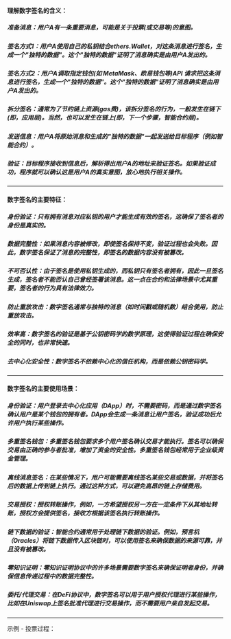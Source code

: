 

#### 理解数字签名的含义：
##### 准备消息：用户A有一条重要消息，可能是关于投票(或交易等)的意图。
##### 签名方式1：用户A使用自己的私钥结合ethers.Wallet，对这条消息进行签名，生成一个"独特的数据"。这个"独特的数据"证明了消息确实是由用户A发出的。
##### 签名方式2：用户A调取指定钱包(如 MetaMask、欧易钱包等)API 请求把这条消息进行签名，生成一个"独特的数据"。这个"独特的数据"证明了消息确实是由用户A发出的。
##### 拆分签名：通常为了节约链上资源(gas费)，该拆分签名的行为，一般发生在链下(即，应用层)。当然，也可以发生在链上(即，下一个步骤，智能合约层)。
##### 发送信息：用户A将原始消息和生成的"独特的数据"一起发送给目标程序（例如智能合约）。
##### 验证：目标程序接收到信息后，解析得出用户A的地址来验证签名。如果验证成功，程序就可以确认这是用户A的真实意图，放心地执行相关操作。
------------------------------------------------------------------------------------------------------------------------

#### 数字签名的主要特征：
##### 身份验证：只有拥有消息对应私钥的用户才能生成有效的签名，这确保了签名者的身份是真实的。
##### 数据完整性：如果消息内容被修改，即使签名保持不变，验证过程也会失败。因此，数字签名保证了消息的完整性，即签名的数据内容没有被篡改。
##### 不可否认性：由于签名是使用私钥生成的，而私钥只有签名者拥有，因此一旦签名生成，签名者不能否认自己曾经签署该消息。这一点在合约和法律场景中尤其重要，签名者的行为具有法律效力。
##### 防止重放攻击：数字签名通常与独特的消息（如时间戳或随机数）结合使用，防止重放攻击。
##### 效率高：数字签名的验证是基于公钥密码学的数学原理，这使得验证过程在确保安全的同时，也非常快速。
##### 去中心化安全性：数字签名不依赖中心化的信任机构，而是依赖公钥密码学。

------------------------------------------------------------------------------------------------------------------------

#### 数字签名的主要使用场景：
##### 身份验证：用户登录去中心化应用（DApp）时，不需要密码，而是通过数字签名确认用户是某个钱包的拥有者。DApp会生成一条消息让用户签名，验证成功后允许用户执行某些操作。
##### 多重签名钱包：多重签名钱包要求多个用户签名确认交易才能执行。签名可以确保交易由正确的参与者批准，增加了资金的安全性。多重签名钱包经常用于企业级资金管理。
##### 离线消息签名：在某些情况下，用户可能需要离线签名某些交易或数据，并将签名后的数据上传到链上执行。通过这种方式，可以避免高昂的链上存储费用。
##### 交易授权：授权转账操作，例如，一方希望授权另一方在一定条件下从其地址转账，授权方会提供签名，接收方根据该签名执行转账操作。
##### 链下数据的验证：智能合约通常用于处理链下数据的验证。例如，预言机（Oracles）将链下数据传入区块链时，可以使用签名来确保数据的来源可靠，并且没有被篡改。
##### 零知识证明：零知识证明协议中的许多场景需要数字签名来确保证明者身份，并确保信息传递过程中的数据完整性。
##### 委托/代理交易：在DeFi协议中，数字签名可以用于用户授权代理进行某些操作，比如在Uniswap上签名批准代理进行交易操作，而不需要用户亲自发起交易。

------------------------------------------------------------------------------------------------------------------------

示例 - 投票过程：